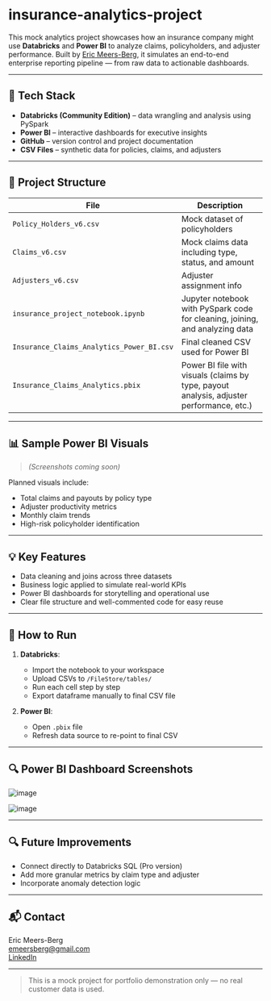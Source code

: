 # insurance-analytics-project
This mock analytics project showcases how an insurance company might use **Databricks** and **Power BI** to analyze claims, policyholders, and adjuster performance. Built by [Eric Meers-Berg](mailto:emeersberg@gmail.com), it simulates an end-to-end enterprise reporting pipeline — from raw data to actionable dashboards.

---

## 🔧 Tech Stack

- **Databricks (Community Edition)** – data wrangling and analysis using PySpark
- **Power BI** – interactive dashboards for executive insights
- **GitHub** – version control and project documentation
- **CSV Files** – synthetic data for policies, claims, and adjusters

---

## 📂 Project Structure

| File | Description |
|------|-------------|
| `Policy_Holders_v6.csv` | Mock dataset of policyholders |
| `Claims_v6.csv` | Mock claims data including type, status, and amount |
| `Adjusters_v6.csv` | Adjuster assignment info |
| `insurance_project_notebook.ipynb` | Jupyter notebook with PySpark code for cleaning, joining, and analyzing data |
| `Insurance_Claims_Analytics_Power_BI.csv` | Final cleaned CSV used for Power BI |
| `Insurance_Claims_Analytics.pbix` | Power BI file with visuals (claims by type, payout analysis, adjuster performance, etc.) |

---

## 📊 Sample Power BI Visuals

> *(Screenshots coming soon)*

Planned visuals include:

- Total claims and payouts by policy type
- Adjuster productivity metrics
- Monthly claim trends
- High-risk policyholder identification

---

## 💡 Key Features

- Data cleaning and joins across three datasets
- Business logic applied to simulate real-world KPIs
- Power BI dashboards for storytelling and operational use
- Clear file structure and well-commented code for easy reuse

---

## 🚀 How to Run

1. **Databricks**:
   - Import the notebook to your workspace
   - Upload CSVs to `/FileStore/tables/`
   - Run each cell step by step
   - Export dataframe manually to final CSV file

2. **Power BI**:
   - Open `.pbix` file
   - Refresh data source to re-point to final CSV

---

## 🔍 Power BI Dashboard Screenshots
![image](https://github.com/user-attachments/assets/2ebf9b71-653a-43da-9025-f263dffe2e65)

![image](https://github.com/user-attachments/assets/be8d3b7e-01fb-4a45-9355-cdc31418efe3)

---

## 🔍 Future Improvements

- Connect directly to Databricks SQL (Pro version)
- Add more granular metrics by claim type and adjuster
- Incorporate anomaly detection logic

---

## 📬 Contact

Eric Meers-Berg  
[emeersberg@gmail.com](mailto:ericmeersberg@gmail.com)  
[LinkedIn](https://www.linkedin.com/in/ericmeersberg/)

---

> This is a mock project for portfolio demonstration only — no real customer data is used.

